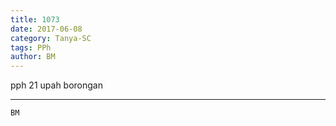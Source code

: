 ```yaml
---
title: 1073
date: 2017-06-08
category: Tanya-SC
tags: PPh
author: BM
---
```


pph 21 upah borongan

---



`BM`
